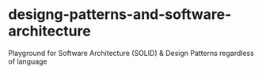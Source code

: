 # designg-patterns-and-software-architecture
Playground for Software Architecture (SOLID) &amp; Design Patterns regardless of language
